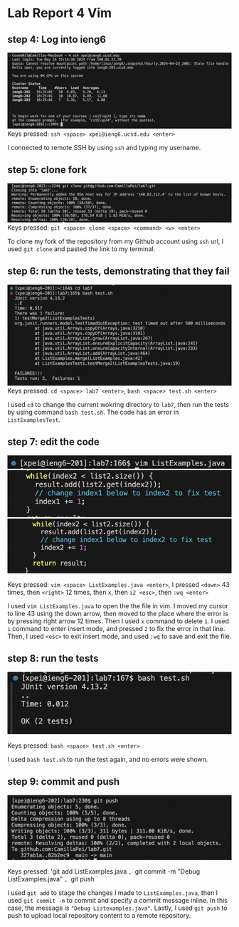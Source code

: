 # Lab Report 4 Vim 
## step 4: Log into ieng6
![STEP4](lab4_step4.jpg)
Keys pressed: `ssh <space> xpei@ieng6.ucsd.edu <enter>`

I connected to remote SSH by using `ssh` and typing my username. 

## step 5: clone fork 
![STEP5](lab4_step5new.jpg)
Keys pressed: `git <space> clone <space> <command> <v> <enter>`

To clone my fork of the repository from my Github account using `ssh` url, I used `git clone` and pasted the link to my terminal. 

## step 6: run the tests, demonstrating that they fail 
![STEP6](lab4step6.jpg)
Keys pressed: `cd <space> lab7 <enter>`, `bash <space> test.sh <enter>`

I used `cd` to change the current wokring directory to `lab7`, then run the tests by using command `bash test.sh`. 
The code has an error in `ListExamplesTest`. 

## step 7: edit the code
![STEP7pic1](lab4step7a.jpg)
![STEP7pic2](lab4step7b.jpg)
![STEP7pic3](lab4step7c.jpg)

Keys pressed: `vim <space> ListExamples.java <enter>`,
I pressed `<down>` 43 times, then `<right>` 12 times, then `x`, then `i2 <esc>`, then `:wq <enter>`

I used `vim ListExamples.java` to open the the file in vim. I moved my cursor to line 43 using the down arrow, then moved to the place where the error is by pressing right arrow 12 times. Then I used `x` command to delete `1`. I used `i` command to enter insert mode, and pressed `2` to fix the error in that line. Then, I used `<esc>` to exit insert mode, and used `:wq` to save and exit the file. 

## step 8: run the tests 
![STEP8](lab4step8.jpg)

Keys pressed: `bash <space> test.sh <enter>` 

I used `bash test.sh` to run the test again, and no errors were shown. 

## step 9: commit and push 
![STEP9](lab4_step9new.jpg)

Keys pressed: 'git <space> add <space> ListExamples.java <enter>`, `git <space> commit <space> -m <space> "Debug <space> ListExamples.java" <enter>`, `git <space> push <enter>`

I used `git add` to stage the changes I made to `ListExamples.java`, then I used `git commit -m` to commit and specify a commit message inline. In this case, the message is `"Debug Listexamples.java"`. Lastly, I used `git push` to push to upload local repository content to a remote repository. 

